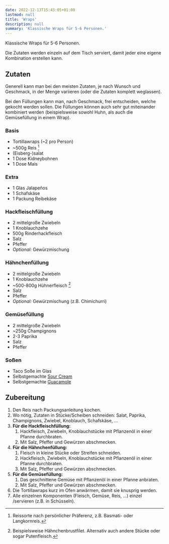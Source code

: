 ```yaml
---
date: 2022-12-13T15:43:05+01:00
lastmod: null
title: 'Wraps'
description: null
summary: 'Klassische Wraps für 5-6 Personen.'
---
```


Klassische Wraps für 5-6 Personen.

Die Zutaten werden einzeln auf dem Tisch serviert, damit jeder eine eigene Kombination erstellen kann.

## Zutaten

Generell kann man bei den meisten Zutaten, je nach Wunsch und Geschmack, in der Menge variieren
(oder die Zutaten komplett weglassen).

Bei den Füllungen kann man, nach Geschmack, frei entscheiden, welche gekocht werden sollen.
Die Füllungen können auch sehr gut miteinander kombiniert werden (beispielsweise sowohl Huhn, als
auch die Gemüsefüllung in einem Wrap).

### Basis

- Tortillawraps (~2 pro Person)
- ~500g Reis [^1]
- (Eisberg-)salat
- 1 Dose Kidneybohnen
- 1 Dose Mais

### Extra

- 1 Glas Jalapeños
- 1 Schafskäse
- 1 Packung Reibekäse

### Hackfleischfüllung

- 2 mittelgroße Zwiebeln
- 1 Knoblauchzehe
- 500g Rinderhackfleisch
- Salz
- Pfeffer
- *Optional:* Gewürzmischung

### Hähnchenfüllung

- 2 mittelgroße Zwiebeln
- 1 Knoblauchzehe
- ~500-800g Hühnerfleisch [^2]
- Salz
- Pfeffer
- *Optional:* Gewürzmischung (z.B. Chimichurri)

### Gemüsefüllung

- 2 mittelgroße Zwiebeln
- ~250g Champignons
- 2-3 Paprika
- Salz
- Pfeffer

### Soßen

- Taco Soße im Glas
- Selbstgemachte [Sour Cream](../sour-cream)
- Selbstgemachte [Guacamole](../guacamole)

## Zubereitung

1. Den Reis nach Packungsanleitung kochen.
2. Wo nötig, Zutaten in Stücke/Scheiben schneiden: Salat, Paprika, Champignons, Zwiebel,
   Knoblauch, Schafskäse, ...
3. **Für die Hackfleischfüllung:**
   1. Hackfleisch, Zwiebeln, Knoblauchstücke mit Pflanzenöl in einer Pfanne durchbraten.
   2. Mit Salz, Pfeffer und Gewürzen abschmecken.
4. **Für die Hähnchenfüllung:**
   1. Fleisch in kleine Stücke oder Streifen schneiden.
   2. Hackfleisch, Zwiebeln, Knoblauchstücke mit Pflanzenöl in einer Pfanne durchbraten.
   3. Mit Salz, Pfeffer und Gewürzen abschmecken.
5. **Für die Gemüsefüllung:**
   1. Das geschnittene Gemüse mit Pflanzenöl in einer Pfanne anbraten.
   2. Mit Salz, Pfeffer und Gewürzen abschmecken.
7. Die Tortillawraps kurz im Ofen anwärmen, damit sie knusprig werden.
6. Alle einzelnen Komponenten (Fleisch, Gemüse, Reis, ...) einzel /servieren (z.B. in Schüsseln).


[^1]: Reissorte nach persönlicher Präferenz, z.B. Basmati- oder Langkornreis.
[^2]: Beispielsweise Hähnchenbrustfilet. Alternativ auch andere Stücke oder sogar Putenfleisch.
